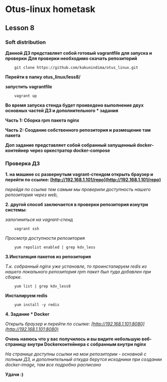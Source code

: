 # Otus-linux hometask 
## Lesson 8
### Soft distribution

__Данной ДЗ представляет собой готовый vagrantfile для запуска и проверки__
__Для проверки необходимо скачать репозиторий__
```
    git clone https://github.com/kakunindima/otus_linux.git
```
__Перейти в папку otus_linux/less8/__

__запустить vagrantfile__
```
    vagrant up
```
__Во время запуска стенда будет проиведено выполнение двух основных частей ДЗ и дополнительного * задания__

__Часть 1: Сборка rpm пакета nginx__

__Часть 2: Создание собственного репозитория и размещение там пакета__

__Доп задание представляет собой собранный запущенный docker-контейнер через оркестратор docker-compose__

### Проверка ДЗ

__1. на машине сс развернутым vagrant-стендом открыть браузер и перейти по ссылке: [http://192.168.1.101/repo](http://192.168.1.101/repo)__

_перейдя по ссылке тем самым мы проверили доступность нашего репозитория через web,_

__2. другой способ заключается в проверки репозитория изнутри системы:__

_залогиниться на vagrant-стенд_

```
    vagrant ssh
```

_Просмотр доступности репозитория_

```
    yum repolist enabled | grep kdv_less
```

__3.Инсталяция пакетов из репозитория__

_Т.к. собранный nginx уже установле, то проинсталируем redis из нашего локального репозитория rpm пакет был туда добавлен при сборке._

```
    yum list | grep kdv_less8
```
__Инсталируем redis__
```
    yum install -y redis
```

__4. Задание * Docker__

_Открыть браузер и перейти по ссылке: [http://192.168.1.101:8080](http://192.168.1.101:8080)_

__Очень наеюсь что у вас получилось и вы видите небольшую веб-страницу внутри Dockerконтейнера с собранным внутри nginx__

_На странице доступны ссылки на мои репозитории - основной с полным ДЗ, и дополнительный откуда берутся исходники при создании docker-image, там все подробно расписано_

__Удачи :)__